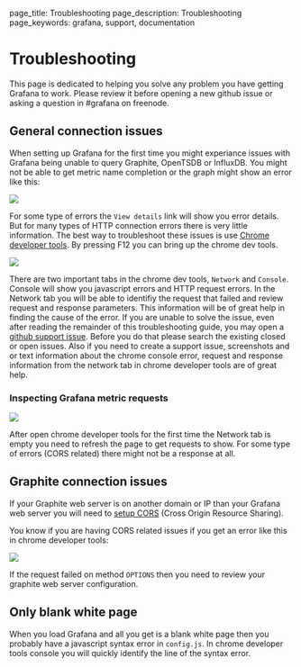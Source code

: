 page_title: Troubleshooting
page_description: Troubleshooting
page_keywords: grafana, support, documentation

# Troubleshooting

This page is dedicated to helping you solve any problem you have getting Grafana to work. Please review it before
opening a new github issue or asking a question in #grafana on freenode.

## General connection issues
When setting up Grafana for the first time you might experiance issues with Grafana being unable to query Graphite, OpenTSDB or InfluxDB.
You might not be able to get metric name completion or the graph might show an error like this:

![](/img/v1/graph_timestore_error.png)

For some type of errors the ``View details`` link will show you error details. But for many types of HTTP connection errors there is
very little information. The best way to troubleshoot these issues is use
[Chrome developer tools](https://developer.chrome.com/devtools/index). By pressing F12 you can bring up the chrome dev tools.

![](/img/v1/toubleshooting_chrome_dev_tools.png)

There are two important tabs in the chrome dev tools, ``Network`` and ``Console``. Console will show you javascript errors and HTTP
request errors. In the Network tab you will be able to identifiy the request that failed and review request and response parameters.
This information will be of great help in finding the cause of the error. If you are unable to solve the issue, even after reading
the remainder of this troubleshooting guide, you may open a [github support issue](https://github.com/grafana/grafana/issues).
Before you do that please search the existing closed or open issues. Also if you need to create a support issue,
screenshots and or text information about the chrome console error, request and response information from the network tab in chrome
developer tools are of great help.

### Inspecting Grafana metric requests
![](/img/v1/toubleshooting_chrome_dev_tools_network.png)

After open chrome developer tools for the first time the Network tab is empty you need to refresh the page to get requests to show.
For some type of errors (CORS related) there might not be a response at all.

## Graphite connection issues
If your Graphite web server is on another domain or IP than your Grafana web server you will need to [setup
CORS](../install/#graphite-server-config) (Cross Origin Resource Sharing).

You know if you are having CORS related issues if you get an error like this in chrome developer tools:

![](/img/v1/toubleshooting_graphite_cors_error.png)

If the request failed on method ``OPTIONS`` then you need to review your graphite web server configuration.

## Only blank white page
When you load Grafana and all you get is a blank white page then you probably have a javascript syntax error in ``config.js``.
In chrome developer tools console you will quickly identify the line of the syntax error.
